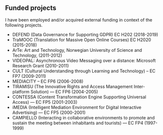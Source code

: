 ## Funded projects

I have been employed and/or acquired external funding in context of the following projects.

* DEFEND (Data Governance for Supporting GDPR) EC H202 (2018-2019) 
* TraMOOC (Translation for Massive Open Online Courses) EC H2020 (2015-2018)
* ArTe: Art and Technology, Norwegian University of Science and Technology, (2011-2012)
* VIDEOPAL: Asynchronous Video Messaging over a distance: Microsoft Research Grant (2010-2011)
* CULT (Cultural Understanding through Learning and Technology) – EC FP7 (2009-2011)
* MEDIACITY – EC FP6 (2006-2008)
* TIRAMISU (The Innovative Rights and Access Management Inter-platform Solution) — EC FP6 (2004-2005)
* CONTESSA (Content Transformation Engine Supporting Universal Access) — EC FP5 (2001-2003)
* iMEDIA (Intelligent Mediation Environment for Digital Interactive Advertising) — EC FP5 (2000-2001)
* CAMPIELLO (Interacting in collaborative environments to promote and sustain the meeting between inhabitants and tourists) — EC FP4 (1997-1999)
